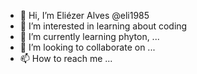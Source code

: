 - 👋 Hi, I’m Eliézer Alves @eli1985
- 👀 I’m interested in learning about coding
- 🌱 I’m currently learning phyton, ...
- 💞️ I’m looking to collaborate on ...
- 📫 How to reach me ...

<!---
eli1985/eli1985 is a ✨ special ✨ repository because its `README.md` (this file) appears on your GitHub profile.
You can click the Preview link to take a look at your changes.
--->
